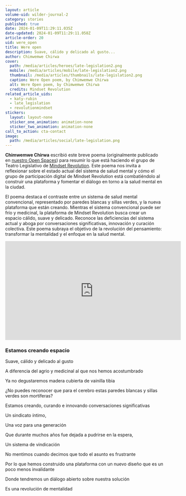 ```yaml
---
layout: article
volume-uid: wilder-journal-2
category: stories
published: true
date: 2024-01-09T11:29:11.035Z
date-updated: 2024-01-09T11:29:11.058Z
article-order: 20
uid: were_open
title: Were open
description: Suave, cálido y delicado al gusto...
author: Chimwemwe Chirwa
cover:
  path: /media/articles/heroes/late-legislation2.png
  mobile: /media/articles/mobile/late-legislation2.png
  thumbnail: /media/articles/thumbnails/late-legislation2.png
  caption: Were Open poem, by Chimwemwe Chirwa
  alt: Were Open poem, by Chimwemwe Chirwa
  credits: Mindset Revolution
related_article_uids:
  - katy-rubin
  - late_legislation
  - revolutionmindset
stickers:
  layout: layout-none
  sticker_one_animation: animation-none
  sticker_two_animation: animation-none
call_to_action: cta-contact
image:
  path: /media/articles/social/late-legislation.png
---
```

**Chimwemwe Chirwa** escribió este breve poema (originalmente publicado en [nuestro Open Spaces](https://openspaces.platoniq.net/processes/mindset-revolution-resources/f/386/posts/82?locale=es)) para resumir lo que está haciendo el grupo de Teatro Legislativo de [Mindset Revolution](https://journal.platoniq.net/es/wilder-journal-2/futures/revolutionmindset/). Este poema nos invita a reflexionar sobre el estado actual del sistema de salud mental y cómo el grupo de participación digital de Mindset Revolution está combatiéndolo al construir una plataforma y fomentar el diálogo en torno a la salud mental en la ciudad.

El poema destaca el contraste entre un sistema de salud mental convencional, representado por paredes blancas y sillas verdes, y la nueva plataforma que están creando. Mientras el sistema convencional puede ser frío y medicinal, la plataforma de Mindset Revolution busca crear un espacio cálido, suave y delicado. Reconoce las deficiencias del sistema actual y aboga por conversaciones significativas, innovación y curación colectiva. Este poema subraya el objetivo de la revolución del pensamiento: transformar la mentalidad y el enfoque en la salud mental.

<iframe width="560" height="315" src="https://www.youtube.com/embed/TIPm6py3pMM" title="YouTube video player" frameborder="0" allow="accelerometer; autoplay; clipboard-write; encrypted-media; gyroscope; picture-in-picture; web-share" allowfullscreen></iframe>

### Estamos creando espacio

Suave, cálido y delicado al gusto

A diferencia del agrio y medicinal al que nos hemos acostumbrado 

Ya no degustaremos madera cubierta de vainilla tibia 

¿No puedes reconocer que para el cerebro estas paredes blancas y sillas verdes son mortíferas? 

Estamos creando, curando e innovando conversaciones significativas 

Un sindicato íntimo, 

Una voz para una generación 

Que durante muchos años fue dejada a pudrirse en la espera, 

Un sistema de vindicación 

No mentimos cuando decimos que todo el asunto es frustrante 

Por lo que hemos construido una plataforma con un nuevo diseño que es un poco menos invalidante 

Donde tendremos un diálogo abierto sobre nuestra solución 

Es una revolución de mentalidad
